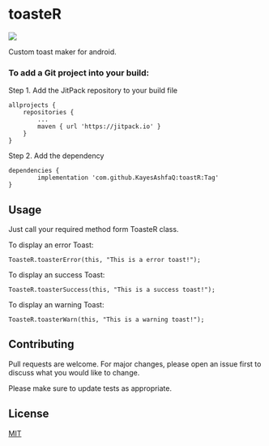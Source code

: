 # toasteR
[![](https://jitpack.io/v/KayesAshfaQ/toastR.svg)](https://jitpack.io/#KayesAshfaQ/toastR)

Custom toast maker for android.

### To add a Git project into your build:

Step 1. Add the JitPack repository to your build file

	allprojects {
		repositories {
			...
			maven { url 'https://jitpack.io' }
		}
	}

Step 2. Add the dependency

	dependencies {
	        implementation 'com.github.KayesAshfaQ:toastR:Tag'
	}
  
  
  
  ## Usage 


Just call your required method form ToasteR class.

To display an error Toast:

	ToasteR.toasterError(this, "This is a error toast!");


To display an success Toast:

	ToasteR.toasterSuccess(this, "This is a success toast!");


 To display an warning Toast:
 
	ToasteR.toasterWarn(this, "This is a warning toast!");
	
	
	
## Contributing
Pull requests are welcome. For major changes, please open an issue first to discuss what you would like to change.

Please make sure to update tests as appropriate.

## License
[MIT](https://choosealicense.com/licenses/mit/)
